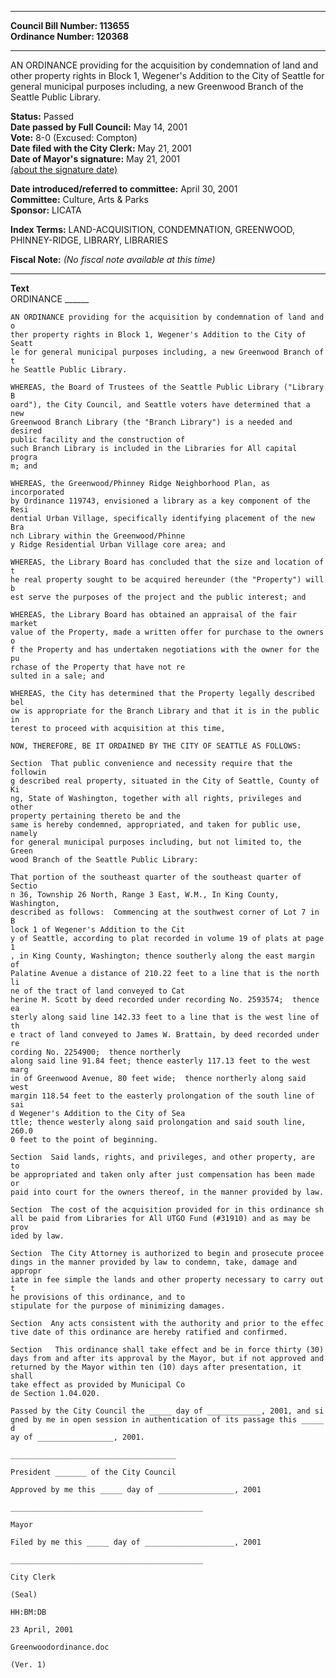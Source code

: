 * * * * *  
  
**Council Bill Number: [](#h0)[](#h2)113655**   
**Ordinance Number: 120368**  
  
* * * * *  
  
AN ORDINANCE providing for the acquisition by condemnation of land and other property rights in Block 1, Wegener's Addition to the City of Seattle for general municipal purposes including, a new Greenwood Branch of the Seattle Public Library.  
  
**Status:** Passed   
**Date passed by Full Council:** May 14, 2001   
**Vote:** 8-0 (Excused: Compton)   
**Date filed with the City Clerk:** May 21, 2001   
**Date of Mayor's signature:** May 21, 2001   
[(about the signature date)](/~public/approvaldate.htm)   
  
  
**Date introduced/referred to committee:** April 30, 2001   
**Committee:** Culture, Arts & Parks   
**Sponsor:** LICATA   
  
**Index Terms:** LAND-ACQUISITION, CONDEMNATION, GREENWOOD, PHINNEY-RIDGE, LIBRARY, LIBRARIES  
  
**Fiscal Note:** *(No fiscal note available at this time)*  
  
* * * * *  
  
**Text**  
    ORDINANCE ______  
  
    AN ORDINANCE providing for the acquisition by condemnation of land and o  
    ther property rights in Block 1, Wegener's Addition to the City of Seatt  
    le for general municipal purposes including, a new Greenwood Branch of t  
    he Seattle Public Library.  
  
    WHEREAS, the Board of Trustees of the Seattle Public Library ("Library B  
    oard"), the City Council, and Seattle voters have determined that a new  
    Greenwood Branch Library (the "Branch Library") is a needed and desired  
    public facility and the construction of  
    such Branch Library is included in the Libraries for All capital progra  
    m; and  
  
    WHEREAS, the Greenwood/Phinney Ridge Neighborhood Plan, as incorporated  
    by Ordinance 119743, envisioned a library as a key component of the Resi  
    dential Urban Village, specifically identifying placement of the new Bra  
    nch Library within the Greenwood/Phinne  
    y Ridge Residential Urban Village core area; and  
  
    WHEREAS, the Library Board has concluded that the size and location of t  
    he real property sought to be acquired hereunder (the "Property") will b  
    est serve the purposes of the project and the public interest; and  
  
    WHEREAS, the Library Board has obtained an appraisal of the fair market  
    value of the Property, made a written offer for purchase to the owners o  
    f the Property and has undertaken negotiations with the owner for the pu  
    rchase of the Property that have not re  
    sulted in a sale; and  
  
    WHEREAS, the City has determined that the Property legally described bel  
    ow is appropriate for the Branch Library and that it is in the public in  
    terest to proceed with acquisition at this time,  
  
    NOW, THEREFORE, BE IT ORDAINED BY THE CITY OF SEATTLE AS FOLLOWS:  
  
    Section  That public convenience and necessity require that the followin  
    g described real property, situated in the City of Seattle, County of Ki  
    ng, State of Washington, together with all rights, privileges and other  
    property pertaining thereto be and the  
    same is hereby condemned, appropriated, and taken for public use, namely  
    for general municipal purposes including, but not limited to, the Green  
    wood Branch of the Seattle Public Library:  
  
    That portion of the southeast quarter of the southeast quarter of Sectio  
    n 36, Township 26 North, Range 3 East, W.M., In King County, Washington,  
    described as follows:  Commencing at the southwest corner of Lot 7 in B  
    lock 1 of Wegener's Addition to the Cit  
    y of Seattle, according to plat recorded in volume 19 of plats at page 1  
    , in King County, Washington; thence southerly along the east margin of  
    Palatine Avenue a distance of 210.22 feet to a line that is the north li  
    ne of the tract of land conveyed to Cat  
    herine M. Scott by deed recorded under recording No. 2593574;  thence ea  
    sterly along said line 142.33 feet to a line that is the west line of th  
    e tract of land conveyed to James W. Brattain, by deed recorded under re  
    cording No. 2254900;  thence northerly  
    along said line 91.84 feet; thence easterly 117.13 feet to the west marg  
    in of Greenwood Avenue, 80 feet wide;  thence northerly along said west  
    margin 118.54 feet to the easterly prolongation of the south line of sai  
    d Wegener's Addition to the City of Sea  
    ttle; thence westerly along said prolongation and said south line, 260.0  
    0 feet to the point of beginning.  
  
    Section  Said lands, rights, and privileges, and other property, are to  
    be appropriated and taken only after just compensation has been made or  
    paid into court for the owners thereof, in the manner provided by law.  
  
    Section  The cost of the acquisition provided for in this ordinance sh  
    all be paid from Libraries for All UTGO Fund (#31910) and as may be prov  
    ided by law.  
  
    Section  The City Attorney is authorized to begin and prosecute procee  
    dings in the manner provided by law to condemn, take, damage and appropr  
    iate in fee simple the lands and other property necessary to carry out t  
    he provisions of this ordinance, and to  
    stipulate for the purpose of minimizing damages.  
  
    Section  Any acts consistent with the authority and prior to the effec  
    tive date of this ordinance are hereby ratified and confirmed.  
  
    Section   This ordinance shall take effect and be in force thirty (30)  
    days from and after its approval by the Mayor, but if not approved and  
    returned by the Mayor within ten (10) days after presentation, it shall  
    take effect as provided by Municipal Co  
    de Section 1.04.020.  
  
    Passed by the City Council the _____ day of ____________, 2001, and si  
    gned by me in open session in authentication of its passage this _____ d  
    ay of _________________, 2001.  
  
    _____________________________________  
  
    President _______ of the City Council  
  
    Approved by me this _____ day of _________________, 2001  
  
    ___________________________________________  
  
    Mayor  
  
    Filed by me this _____ day of ____________________, 2001  
  
    ___________________________________________  
  
    City Clerk  
  
    (Seal)  
  
    HH:BM:DB  
  
    23 April, 2001  
  
    Greenwoodordinance.doc  
  
    (Ver. 1)  

